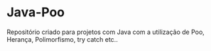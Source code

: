 # Java-Poo
Repositório criado para projetos com Java com a utilização de Poo, Herança, Polimorfismo, try catch etc..
